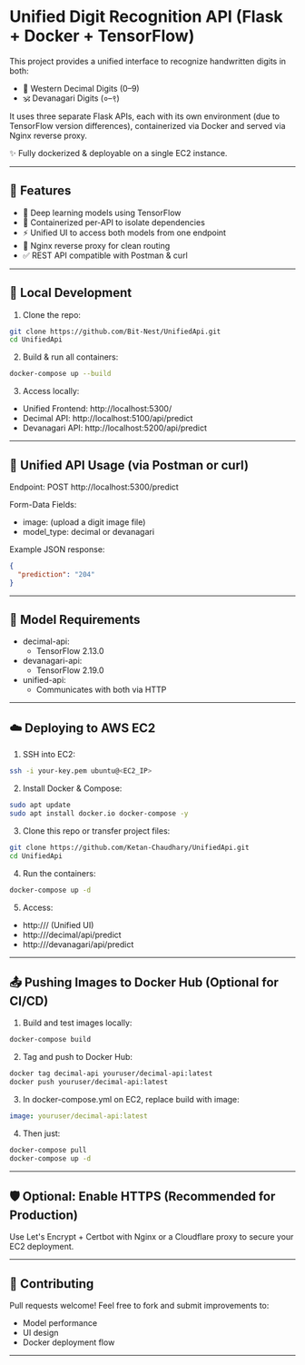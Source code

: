 # Unified Digit Recognition API (Flask + Docker + TensorFlow)

This project provides a unified interface to recognize handwritten digits in both:

- 🔢 Western Decimal Digits (0–9)
- 🕉️ Devanagari Digits (०–९)

It uses three separate Flask APIs, each with its own environment (due to TensorFlow version differences), containerized via Docker and served via Nginx reverse proxy.

✨ Fully dockerized & deployable on a single EC2 instance.

---

## 🚀 Features

- 🧠 Deep learning models using TensorFlow
- 🐳 Containerized per-API to isolate dependencies
- ⚡ Unified UI to access both models from one endpoint
- 🔀 Nginx reverse proxy for clean routing
- ✅ REST API compatible with Postman & curl

---

## 🧪 Local Development

1. Clone the repo:

```bash
git clone https://github.com/Bit-Nest/UnifiedApi.git
cd UnifiedApi
```

2. Build & run all containers:

```bash
docker-compose up --build
```

3. Access locally:

- Unified Frontend: http://localhost:5300/
- Decimal API: http://localhost:5100/api/predict
- Devanagari API: http://localhost:5200/api/predict

---

## 📮 Unified API Usage (via Postman or curl)

Endpoint: POST http://localhost:5300/predict

Form-Data Fields:

- image: (upload a digit image file)
- model_type: decimal or devanagari

Example JSON response:

```json
{
  "prediction": "204"
}
```

---

## 🧠 Model Requirements

- decimal-api:
  - TensorFlow 2.13.0
- devanagari-api:
  - TensorFlow 2.19.0
- unified-api:
  - Communicates with both via HTTP

---

## ☁️ Deploying to AWS EC2

1. SSH into EC2:

```bash
ssh -i your-key.pem ubuntu@<EC2_IP>
```

2. Install Docker & Compose:

```bash
sudo apt update
sudo apt install docker.io docker-compose -y
```

3. Clone this repo or transfer project files:

```bash
git clone https://github.com/Ketan-Chaudhary/UnifiedApi.git
cd UnifiedApi
```

4. Run the containers:

```bash
docker-compose up -d
```

5. Access:

- http://<EC2-IP>/ (Unified UI)
- http://<EC2-IP>/decimal/api/predict
- http://<EC2-IP>/devanagari/api/predict

---

## 📤 Pushing Images to Docker Hub (Optional for CI/CD)

1. Build and test images locally:

```bash
docker-compose build
```

2. Tag and push to Docker Hub:

```bash
docker tag decimal-api youruser/decimal-api:latest
docker push youruser/decimal-api:latest
```

3. In docker-compose.yml on EC2, replace build with image:

```yaml
image: youruser/decimal-api:latest
```

4. Then just:

```bash
docker-compose pull
docker-compose up -d
```

---

## 🛡️ Optional: Enable HTTPS (Recommended for Production)

Use Let's Encrypt + Certbot with Nginx or a Cloudflare proxy to secure your EC2 deployment.

---

## 🤝 Contributing

Pull requests welcome! Feel free to fork and submit improvements to:

- Model performance
- UI design
- Docker deployment flow

---
